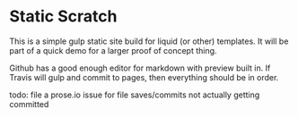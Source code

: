 # Static Scratch 

This is a simple gulp static site build for liquid (or other) templates. It will be part of a quick demo for a larger proof of concept thing.

Github has a good enough editor for markdown with preview built in. If Travis will gulp and commit to pages, then everything should be in order.

todo: file a prose.io issue for file saves/commits not actually getting committed
